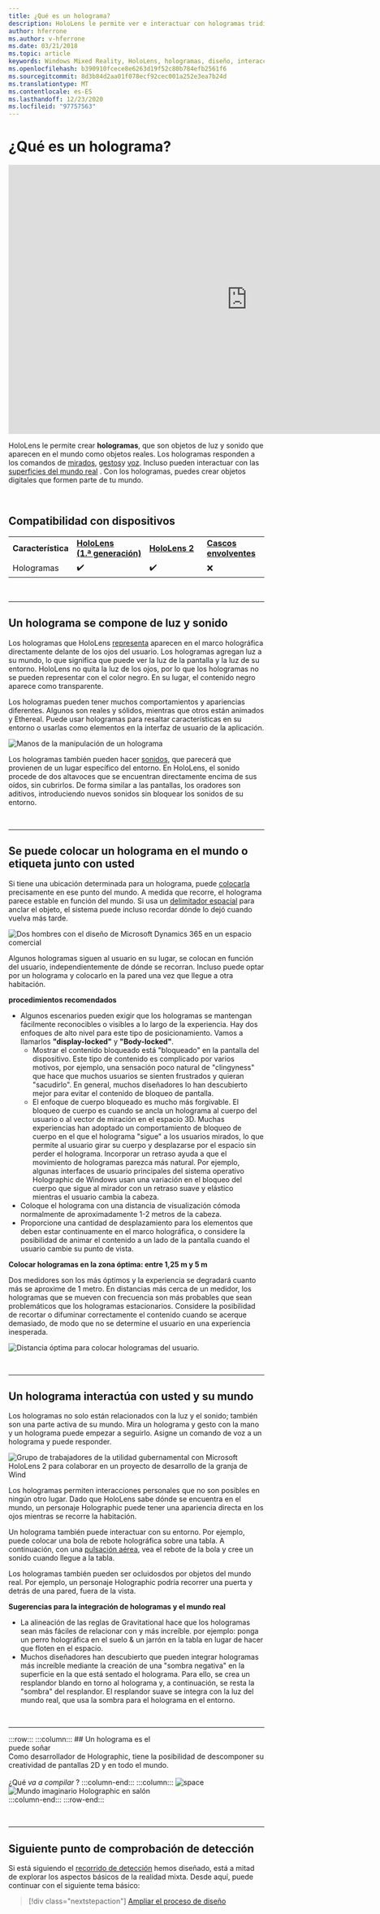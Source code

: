 ```yaml
---
title: ¿Qué es un holograma?
description: HoloLens le permite ver e interactuar con hologramas tridimensionales, objetos de luz y sonido que aparecen en el mundo.
author: hferrone
ms.author: v-hferrone
ms.date: 03/21/2018
ms.topic: article
keywords: Windows Mixed Reality, HoloLens, hologramas, diseño, interacción, auriculares de realidad mixta, auriculares Windows Mixed Reality, qué es realidad aumentada
ms.openlocfilehash: b390910fcece8e6263d19f52c80b784efb2561f6
ms.sourcegitcommit: 8d3b84d2aa01f078ecf92cec001a252e3ea7b24d
ms.translationtype: MT
ms.contentlocale: es-ES
ms.lasthandoff: 12/23/2020
ms.locfileid: "97757563"
---
```

# <a name="what-is-a-hologram"></a>¿Qué es un holograma?

<iframe width="940" height="530" src="https://www.youtube.com/embed/MVXH5V8MVQo" frameborder="0" allow="accelerometer; autoplay; encrypted-media; gyroscope; picture-in-picture" allowfullscreen></iframe>


HoloLens le permite crear **hologramas**, que son objetos de luz y sonido que aparecen en el mundo como objetos reales. Los hologramas responden a los comandos de [mirados](../design/gaze-and-commit.md), [gestos](../design/gaze-and-commit.md#composite-gestures)y [voz](../design/voice-input.md). Incluso pueden interactuar con las [superficies del mundo real](../design/spatial-mapping.md) . Con los hologramas, puedes crear objetos digitales que formen parte de tu mundo.

<br>

## <a name="device-support"></a>Compatibilidad con dispositivos

<table>
    <colgroup>
    <col width="25%" />
    <col width="25%" />
    <col width="25%" />
    <col width="25%" />
    </colgroup>
    <tr>
        <td><strong>Característica</strong></td>
        <td><a href="../hololens-hardware-details.md"><strong>HoloLens (1.ª generación)</strong></a></td>
        <td><a href="https://docs.microsoft.com/hololens/hololens2-hardware"><strong>HoloLens 2</strong></td>
        <td><a href="../discover/immersive-headset-hardware-details.md"><strong>Cascos envolventes</strong></a></td>
    </tr>
     <tr>
        <td>Hologramas</td>
        <td>✔️</td>
        <td>✔️</td>
        <td>❌</td>
    </tr>
</table>

<br>

---

## <a name="a-hologram-is-made-of-light-and-sound"></a>Un holograma se compone de luz y sonido

Los hologramas que HoloLens [representa](../develop/platform-capabilities-and-apis/rendering.md) aparecen en el marco holográfica directamente delante de los ojos del usuario. Los hologramas agregan luz a su mundo, lo que significa que puede ver la luz de la pantalla y la luz de su entorno. HoloLens no quita la luz de los ojos, por lo que los hologramas no se pueden representar con el color negro. En su lugar, el contenido negro aparece como transparente.

Los hologramas pueden tener muchos comportamientos y apariencias diferentes. Algunos son reales y sólidos, mientras que otros están animados y Ethereal. Puede usar hologramas para resaltar características en su entorno o usarlas como elementos en la interfaz de usuario de la aplicación.

![Manos de la manipulación de un holograma](images/hologram-hands-940px.jpg)

Los hologramas también pueden hacer [sonidos](../design/spatial-sound.md), que parecerá que provienen de un lugar específico del entorno. En HoloLens, el sonido procede de dos altavoces que se encuentran directamente encima de sus oídos, sin cubrirlos. De forma similar a las pantallas, los oradores son aditivos, introduciendo nuevos sonidos sin bloquear los sonidos de su entorno.

<br>

---

## <a name="a-hologram-can-be-placed-in-the-world-or-tag-along-with-you"></a>Se puede colocar un holograma en el mundo o etiqueta junto con usted

Si tiene una ubicación determinada para un holograma, puede [colocarla](../design/coordinate-systems.md) precisamente en ese punto del mundo. A medida que recorre, el holograma parece estable en función del mundo. Si usa un [delimitador espacial](../design/coordinate-systems.md#spatial-anchors) para anclar el objeto, el sistema puede incluso recordar dónde lo dejó cuando vuelva más tarde.

![Dos hombres con el diseño de Microsoft Dynamics 365 en un espacio comercial](images/HLS19_retailLayoutHologram_001-940px.jpg)

Algunos hologramas siguen al usuario en su lugar, se colocan en función del usuario, independientemente de dónde se recorran. Incluso puede optar por un holograma y colocarlo en la pared una vez que llegue a otra habitación.

**procedimientos recomendados**
* Algunos escenarios pueden exigir que los hologramas se mantengan fácilmente reconocibles o visibles a lo largo de la experiencia. Hay dos enfoques de alto nivel para este tipo de posicionamiento. Vamos a llamarlos **"display-locked"** y **"Body-locked"**.
   * Mostrar el contenido bloqueado está "bloqueado" en la pantalla del dispositivo. Este tipo de contenido es complicado por varios motivos, por ejemplo, una sensación poco natural de "clingyness" que hace que muchos usuarios se sienten frustrados y quieran "sacudirlo". En general, muchos diseñadores lo han descubierto mejor para evitar el contenido de bloqueo de pantalla.
   * El enfoque de cuerpo bloqueado es mucho más forgivable. El bloqueo de cuerpo es cuando se ancla un holograma al cuerpo del usuario o al vector de miración en el espacio 3D. Muchas experiencias han adoptado un comportamiento de bloqueo de cuerpo en el que el holograma "sigue" a los usuarios mirados, lo que permite al usuario girar su cuerpo y desplazarse por el espacio sin perder el holograma. Incorporar un retraso ayuda a que el movimiento de hologramas parezca más natural. Por ejemplo, algunas interfaces de usuario principales del sistema operativo Holographic de Windows usan una variación en el bloqueo del cuerpo que sigue al mirador con un retraso suave y elástico mientras el usuario cambia la cabeza.
* Coloque el holograma con una distancia de visualización cómoda normalmente de aproximadamente 1-2 metros de la cabeza.
* Proporcione una cantidad de desplazamiento para los elementos que deben estar continuamente en el marco holográfica, o considere la posibilidad de animar el contenido a un lado de la pantalla cuando el usuario cambie su punto de vista.

**Colocar hologramas en la zona óptima: entre 1,25 m y 5 m**

Dos medidores son los más óptimos y la experiencia se degradará cuanto más se aproxime de 1 metro. En distancias más cerca de un medidor, los hologramas que se mueven con frecuencia son más probables que sean problemáticos que los hologramas estacionarios. Considere la posibilidad de recortar o difuminar correctamente el contenido cuando se acerque demasiado, de modo que no se determine el usuario en una experiencia inesperada.

![Distancia óptima para colocar hologramas del usuario.](images/distanceguiderendering-950px.png)

<br>

---

## <a name="a-hologram-interacts-with-you-and-your-world"></a>Un holograma interactúa con usted y su mundo

Los hologramas no solo están relacionados con la luz y el sonido; también son una parte activa de su mundo. Mira un holograma y gesto con la mano y un holograma puede empezar a seguirlo. Asigne un comando de voz a un holograma y puede responder.

![Grupo de trabajadores de la utilidad gubernamental con Microsoft HoloLens 2 para colaborar en un proyecto de desarrollo de la granja de Wind](images/HLS19_governmentUtilitiesHologram_001-940px.jpg)

Los hologramas permiten interacciones personales que no son posibles en ningún otro lugar. Dado que HoloLens sabe dónde se encuentra en el mundo, un personaje Holographic puede tener una apariencia directa en los ojos mientras se recorre la habitación.

Un holograma también puede interactuar con su entorno. Por ejemplo, puede colocar una bola de rebote holográfica sobre una tabla. A continuación, con una [pulsación aérea](../design/gaze-and-commit.md#composite-gestures), vea el rebote de la bola y cree un sonido cuando llegue a la tabla.

Los hologramas también pueden ser ocluidosdos por objetos del mundo real. Por ejemplo, un personaje Holographic podría recorrer una puerta y detrás de una pared, fuera de la vista.

**Sugerencias para la integración de hologramas y el mundo real**
* La alineación de las reglas de Gravitational hace que los hologramas sean más fáciles de relacionar con y más increíble. por ejemplo: ponga un perro holográfica en el suelo & un jarrón en la tabla en lugar de hacer que floten en el espacio.
* Muchos diseñadores han descubierto que pueden integrar hologramas más increíble mediante la creación de una "sombra negativa" en la superficie en la que está sentado el holograma. Para ello, se crea un resplandor blando en torno al holograma y, a continuación, se resta la "sombra" del resplandor. El resplandor suave se integra con la luz del mundo real, que usa la sombra para el holograma en el entorno.

<br>

---

:::row:::
    :::column:::
        ## <a name="a-hologram-is-whatever-bryou-can-dream-upbr"></a>Un holograma es el <br>puede soñar<br>
        Como desarrollador de Holographic, tiene la posibilidad de descomponer su creatividad de pantallas 2D y en todo el mundo.<br><br>
        ¿Qué *va a compilar* ?
    :::column-end:::
        :::column:::
        ![space](images/spacer-20x582.png)<br>
       ![Mundo imaginario Holographic en salón](images/designoverview.jpg)<br>
    :::column-end:::
:::row-end:::

<br>

---

## <a name="next-discovery-checkpoint"></a>Siguiente punto de comprobación de detección

Si está siguiendo el [recorrido de detección](get-started-with-mr.md) hemos diseñado, está a mitad de explorar los aspectos básicos de la realidad mixta. Desde aquí, puede continuar con el siguiente tema básico: 

> [!div class="nextstepaction"]
> [Ampliar el proceso de diseño](case-study-expanding-the-design-process-for-mixed-reality.md)

